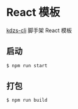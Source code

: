 # React 模板

[kdzs-cli](http://npmjs.kuaidizs.cn/-/web/detail/@kdzs/cli) 脚手架 React 模板

## 启动

```sh
$ npm run start
```

## 打包

```sh
$ npm run build
```